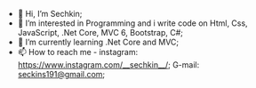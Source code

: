 - 👋 Hi, I’m Sechkin;
- 👀 I’m interested in Programming and i write code on Html, Css, JavaScript, .Net Core, MVC 6, Bootstrap, C#;
- 🌱 I’m currently learning .Net Core and MVC;
- 📫 How to reach me - instagram: https://www.instagram.com/__sechkin__/; G-mail: seckins191@gmail.com;

<!---
s3chkin/s3chkin is a ✨ special ✨ repository because its `README.md` (this file) appears on your GitHub profile.
You can click the Preview link to take a look at your changes.
--->
